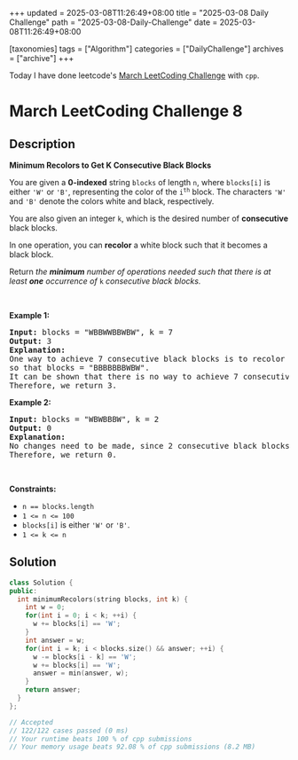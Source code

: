 +++
updated = 2025-03-08T11:26:49+08:00
title = "2025-03-08 Daily Challenge"
path = "2025-03-08-Daily-Challenge"
date = 2025-03-08T11:26:49+08:00

[taxonomies]
tags = ["Algorithm"]
categories = ["DailyChallenge"]
archives = ["archive"]
+++

Today I have done leetcode's [March LeetCoding Challenge](https://leetcode.com/problems/minimum-recolors-to-get-k-consecutive-black-blocks/) with `cpp`.

<!-- more -->

# March LeetCoding Challenge 8

## Description

**Minimum Recolors to Get K Consecutive Black Blocks**

<p>You are given a <strong>0-indexed</strong> string <code>blocks</code> of length <code>n</code>, where <code>blocks[i]</code> is either <code>&#39;W&#39;</code> or <code>&#39;B&#39;</code>, representing the color of the <code>i<sup>th</sup></code> block. The characters <code>&#39;W&#39;</code> and <code>&#39;B&#39;</code> denote the colors white and black, respectively.</p>

<p>You are also given an integer <code>k</code>, which is the desired number of <strong>consecutive</strong> black blocks.</p>

<p>In one operation, you can <strong>recolor</strong> a white block such that it becomes a black block.</p>

<p>Return<em> the <strong>minimum</strong> number of operations needed such that there is at least <strong>one</strong> occurrence of </em><code>k</code><em> consecutive black blocks.</em></p>

<p>&nbsp;</p>
<p><strong class="example">Example 1:</strong></p>

<pre>
<strong>Input:</strong> blocks = &quot;WBBWWBBWBW&quot;, k = 7
<strong>Output:</strong> 3
<strong>Explanation:</strong>
One way to achieve 7 consecutive black blocks is to recolor the 0th, 3rd, and 4th blocks
so that blocks = &quot;BBBBBBBWBW&quot;. 
It can be shown that there is no way to achieve 7 consecutive black blocks in less than 3 operations.
Therefore, we return 3.
</pre>

<p><strong class="example">Example 2:</strong></p>

<pre>
<strong>Input:</strong> blocks = &quot;WBWBBBW&quot;, k = 2
<strong>Output:</strong> 0
<strong>Explanation:</strong>
No changes need to be made, since 2 consecutive black blocks already exist.
Therefore, we return 0.
</pre>

<p>&nbsp;</p>
<p><strong>Constraints:</strong></p>

<ul>
	<li><code>n == blocks.length</code></li>
	<li><code>1 &lt;= n &lt;= 100</code></li>
	<li><code>blocks[i]</code> is either <code>&#39;W&#39;</code> or <code>&#39;B&#39;</code>.</li>
	<li><code>1 &lt;= k &lt;= n</code></li>
</ul>


## Solution

``` cpp
class Solution {
public:
  int minimumRecolors(string blocks, int k) {
    int w = 0;
    for(int i = 0; i < k; ++i) {
      w += blocks[i] == 'W';
    }
    int answer = w;
    for(int i = k; i < blocks.size() && answer; ++i) {
      w -= blocks[i - k] == 'W';
      w += blocks[i] == 'W';
      answer = min(answer, w);
    }
    return answer;
  }
};

// Accepted
// 122/122 cases passed (0 ms)
// Your runtime beats 100 % of cpp submissions
// Your memory usage beats 92.08 % of cpp submissions (8.2 MB)
```

